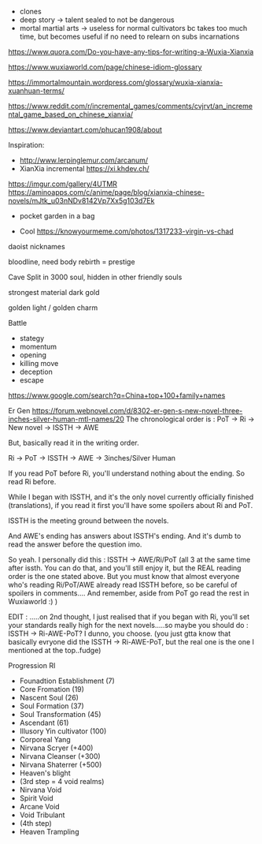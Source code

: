 * clones
* deep story -> talent sealed to not be dangerous
* mortal martial arts -> useless for normal cultivators bc takes too much time, but becomes useful if no need to relearn on subs incarnations

https://www.quora.com/Do-you-have-any-tips-for-writing-a-Wuxia-Xianxia

https://www.wuxiaworld.com/page/chinese-idiom-glossary

https://immortalmountain.wordpress.com/glossary/wuxia-xianxia-xuanhuan-terms/

https://www.reddit.com/r/incremental_games/comments/cvjrvt/an_incremental_game_based_on_chinese_xianxia/

https://www.deviantart.com/phucan1908/about

Inspiration:
* http://www.lerpinglemur.com/arcanum/
* XianXia incremental https://xi.khdev.ch/

https://imgur.com/gallery/4UTMR
https://aminoapps.com/c/anime/page/blog/xianxia-chinese-novels/mJtk_u03nNDv8142Vp7Xx5g103d7Ek

* pocket garden in a bag


* Cool https://knowyourmeme.com/photos/1317233-virgin-vs-chad


daoist nicknames


bloodline, need body rebirth = prestige

Cave
Split in 3000 soul, hidden in other friendly souls

strongest material dark gold

golden light / golden charm


Battle
- stategy
- momentum
- opening
- killing move
- deception
- escape

https://www.google.com/search?q=China+top+100+family+names

Er Gen https://forum.webnovel.com/d/8302-er-gen-s-new-novel-three-inches-silver-human-mtl-names/20
The chronological order is : PoT -> Ri -> New novel -> ISSTH -> AWE

But, basically read it in the writing order.

Ri -> PoT -> ISSTH -> AWE -> 3inches/Silver Human

If you read PoT before Ri, you'll understand nothing about the ending. So read Ri before.

While I began with ISSTH, and it's the only novel currently officially finished (translations), if you read it first you'll have some spoilers about Ri and PoT.

ISSTH is the meeting ground between the novels.

And AWE's ending has answers about ISSTH's ending. And it's dumb to read the answer before the question imo.

So yeah. I personally did this : ISSTH -> AWE/Ri/PoT (all 3 at the same time after issth. You can do that, and you'll still enjoy it, but the REAL reading order is the one stated above. But you must know that almost everyone who's reading Ri/PoT/AWE already read ISSTH before, so be careful of spoilers in comments....
And remember, aside from PoT go read the rest in Wuxiaworld :) )

EDIT : .....on 2nd thought, I just realised that if you began with Ri, you'll set your standards really high for the next novels.....so maybe you should do : ISSTH -> Ri-AWE-PoT? I dunno, you choose. (you just gtta know that basically evryone did the ISSTH -> Ri-AWE-PoT, but the real one is the one I mentioned at the top..fudge)


Progression
RI
- Founadtion Establishment (7)
- Core Fromation (19)
- Nascent Soul (26)
- Soul Formation (37)
- Soul Transformation (45)
- Ascendant (61)
- Illusory Yin cultivator (100)
- Corporeal Yang
- Nirvana Scryer (+400)
- Nirvana Cleanser (+300)
- Nirvana Shaterrer (+500)
- Heaven's blight
- (3rd step = 4 void realms)
- Nirvana Void
- Spirit Void
- Arcane Void
- Void Tribulant
- (4th step)
- Heaven Trampling
